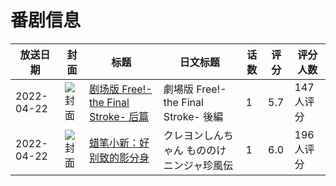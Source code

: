 # 番剧信息

|放送日期|封面|标题|日文标题|话数|评分|评分人数|
|---|---|---|---|---|---|---|
|2022-04-22|![封面](https://lain.bgm.tv/pic/cover/c/19/1b/334203_6hq86.jpg)|[剧场版 Free!-the Final Stroke- 后篇](https://bangumi.tv/subject/334203)|劇場版 Free!-the Final Stroke- 後編|1|5.7|147人评分|
|2022-04-22|![封面](https://lain.bgm.tv/pic/cover/c/06/c5/361697_hGmKQ.jpg)|[蜡笔小新：好别致的影分身](https://bangumi.tv/subject/361697)|クレヨンしんちゃん もののけニンジャ珍風伝|1|6.0|196人评分|
